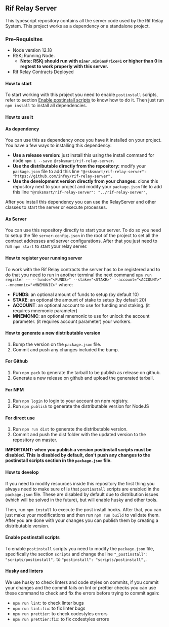 ## Rif Relay Server

This typescript repository contains all the server code used by the Rif Relay System.
This project works as a dependency or a standalone project.

### Pre-Requisites

* Node version 12.18
* RSKj Running Node. 
  * **Note: RSKj should run with `miner.minGasPrice=1` or higher than 0 in regtest to work properly with this server.**
* Rif Relay Contracts Deployed

#### How to start

To start working with this project you need to enable `postinstall` scripts, refer to section [Enable postinstall scripts](#enable-postinstall-scripts) to know how to do it. Then just run `npm install` to install all dependencies.

#### How to use it

#### As dependency

You can use this as dependency once you have it installed on your project. You have a few
ways to installing this dependency:

* **Use a release version:** just install this using the install command for node `npm i --save @rsksmart/rif-relay-server`.
* **Use the distributable directly from the repository:** modify your `package.json` file
  to add this line `"@rsksmart/rif-relay-server": "https://github.com/infuy/rif-relay-server",`
* **Use the development version directly from your changes:** clone this repository next to your project and modify your `package.json` file
  to add this line `"@rsksmart/rif-relay-server": "../rif-relay-server",`
  
After you install this dependency you can use the RelayServer and other classes to start the server or execute processes.

#### As Server

You can use this repository directly to start your server. To do so you need to setup the file `server-config.json` in the
root of the project to set all the contract addresses and server configurations. After that you just need to run `npm start`
to start your relay server.

#### How to register your running server

To work with the Rif Relay contracts the server has to be registered and to do that you need to run in another terminal
the next command `npm run register -- --funds="<FUNDS>" --stake="<STAKE>" --account="<ACCOUNT>" --mnemonic="<MNEMONIC>"` where:
* **FUNDS**: an optional amount of funds to setup (by default 10)
* **STAKE**: an optional the amount of stake to setup (by default 20)
* **ACCOUNT**: an optional account to use for funding and staking. (it requires mnemonic parameter)
* **MNEMONIC**: an optional mnemonic to use for unlock the account parameter. (it requires account parameter)
your workers.

#### How to generate a new distributable version

1. Bump the version on the `package.json` file.
2. Commit and push any changes included the bump.

#### For Github

1. Run `npm pack` to generate the tarball to be publish as release on github.
2. Generate a new release on github and upload the generated tarball.

#### For NPM

1. Run `npm login` to login to your account on npm registry.
2. Run `npm publish` to generate the distributable version for NodeJS

#### For direct use

1. Run `npm run dist` to generate the distributable version.
2. Commit and push the dist folder with the updated version to the repository on master.

**IMPORTANT: when you publish a version postinstall scripts must be disabled. This is disabled by default, don't push any changes to the postinstall scripts section in the `package.json` file.**

#### How to develop

If you need to modify resources inside this repository the first thing you always need to make sure of is that `postinstall` scripts are enabled in the `package.json` file. These are disabled by default due to distribution issues (which will be solved in the future), but will enable husky and other tools.

Then, run `npm install` to execute the post install hooks. After that, you can just make your modifications and then run `npm run build` to validate them. After you are done with your changes you can publish them by creating a distributable version.

#### Enable postinstall scripts

To enable `postinstall` scripts you need to modify the `package.json` file, specifically the section `scripts` and change the line `"_postinstall": "scripts/postinstall",` to `"postinstall": "scripts/postinstall",`.

#### Husky and linters

We use husky to check linters and code styles on commits, if you commit your
changes and the commit fails on lint or prettier checks you can use these command
to check and fix the errors before trying to commit again:

* `npm run lint`: to check linter bugs
* `npm run lint:fix`: to fix linter bugs
* `npm run prettier`: to check codestyles errors
* `npm run prettier:fix`: to fix codestyles errors
